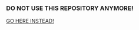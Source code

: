 ### DO NOT USE THIS REPOSITORY ANYMORE!

[GO HERE INSTEAD!](https://github.com/EnterpriseExperience/MicUpSource)
